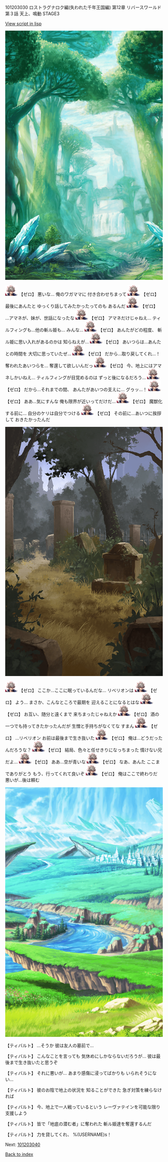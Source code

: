 101203030 ロストラグナロク編(失われた千年王国編) 第12章 リバースワールド 第３話 天上、鳴動 STAGE3

[View script in lisp](../scripts/101203030.txt)

![forest.png](../images/backgrounds/forest.png)

<img src="../images/units/23.png" alt="23.png" height="34"/>
【ゼロ】
悪いな…
俺のワガママに
付き合わせちまって

<img src="../images/units/23.png" alt="23.png" height="34"/>
【ゼロ】
最後にあんたと
ゆっくり話してみたかったってのも
あるんだ

<img src="../images/units/23.png" alt="23.png" height="34"/>
【ゼロ】
…アマネが、妹が、世話になったな

<img src="../images/units/23.png" alt="23.png" height="34"/>
【ゼロ】
アマネだけじゃねえ…
ティルフィングも…他の斬ル姫も…
みんな…

<img src="../images/units/23.png" alt="23.png" height="34"/>
【ゼロ】
あんたがどの程度、
斬ル姫に思い入れがあるのかは
知らねえが…

<img src="../images/units/23.png" alt="23.png" height="34"/>
【ゼロ】
あいつらは…あんたとの時間を
大切に思っていたぜ…

<img src="../images/units/23.png" alt="23.png" height="34"/>
【ゼロ】
だから…取り戻してくれ…！
奪われたあいつらを…
奪還して欲しいんだっ

<img src="../images/units/23.png" alt="23.png" height="34"/>
【ゼロ】
今、地上にはアマネしかいねえ…
ティルフィングが目覚めるのは
ずっと後になるだろう…

<img src="../images/units/23.png" alt="23.png" height="34"/>
【ゼロ】
だから…それまでの間、
あんたがあいつの支えに…
グゥッ…！

<img src="../images/units/23.png" alt="23.png" height="34"/>
【ゼロ】
ああ…気にすんな
俺も限界が近いってだけだ…

<img src="../images/units/23.png" alt="23.png" height="34"/>
【ゼロ】
魔獣化する前に…
自分のケリは自分でつける

<img src="../images/units/23.png" alt="23.png" height="34"/>
【ゼロ】
その前に…あいつに挨拶して
おきたかったんだ

![cemetery.png](../images/backgrounds/cemetery.png)

<img src="../images/units/23.png" alt="23.png" height="34"/>
【ゼロ】
ここか…ここに眠っているんだな…
リベリオンは

<img src="../images/units/23.png" alt="23.png" height="34"/>
【ゼロ】
よう…
まさか、こんなところで最期を
迎えることになるとはな

<img src="../images/units/23.png" alt="23.png" height="34"/>
【ゼロ】
お互い、随分と遠くまで
来ちまったじゃねえか

<img src="../images/units/23.png" alt="23.png" height="34"/>
【ゼロ】
酒の一つでも持ってきたかったんだが
生憎と手持ちがなくてな
すまん

<img src="../images/units/23.png" alt="23.png" height="34"/>
【ゼロ】
…リベリオン
お前は最後まで生き抜いた

<img src="../images/units/23.png" alt="23.png" height="34"/>
【ゼロ】
俺は…どうだったんだろうな？

<img src="../images/units/23.png" alt="23.png" height="34"/>
【ゼロ】
結局、色々と任せきりになっちまった
情けない兄だよ…

<img src="../images/units/23.png" alt="23.png" height="34"/>
【ゼロ】
ああ…空が青いな

<img src="../images/units/23.png" alt="23.png" height="34"/>
【ゼロ】
なあ、あんた
ここまでありがとう
もう、行ってくれて良いぞ

<img src="../images/units/23.png" alt="23.png" height="34"/>
【ゼロ】
俺はここで終わりだ
悪いが…後は頼む

![plain.png](../images/backgrounds/plain.png)

【ティバルト】
…そうか
彼は友人の墓前で…

【ティバルト】
こんなことを言っても
気休めにしかならないだろうが…
彼は最後まで生き抜いたと思うぞ

【ティバルト】
それに悪いが…
あまり感傷に浸ってばかりも
いられそうにない…

【ティバルト】
彼のお陰で地上の状況を
知ることができた
急ぎ対策を練らなければ

【ティバルト】
今、地上で一人戦っているという
レーヴァテインを可能な限り
支援しよう

【ティバルト】
皆で「地底の潜む者」に奪われた
斬ル姫達を奪還するんだ

【ティバルト】
力を貸してくれ、
%(USERNAME)s！

Next: [101203040](101203040.md)

[Back to index](index.md)
